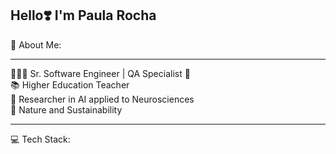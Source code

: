 ## Hello❣️ I'm Paula Rocha

🦋 About Me:
___________________________________________________________________________________________________________________________________________________________________________________
👩🏽‍💻 Sr. Software Engineer | QA Specialist 🐞 <br>
📚 Higher Education Teacher <br>
🧠 Researcher in AI applied to Neurosciences<br>
🌱 Nature and Sustainability <br>
___________________________________________________________________________________________________________________________________________________________________________________
💻 Tech Stack: <br>


